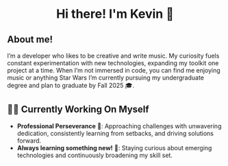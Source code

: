 <h1 align="center">
  Hi there! I'm Kevin 👋
</h1>

<h2 align="left">
  About me!
</h2>

I’m a developer who likes to be creative and write music. My curiosity fuels constant experimentation with new technologies, expanding my toolkit one project at a time. When I’m not immersed in code, you can find me enjoying music or anything Star Wars I’m currently pursuing my undergraduate degree and plan to graduate by Fall 2025 🎓.

## 👨‍💻 Currently Working On Myself
- **Professional Perseverance** 🏅: Approaching challenges with unwavering dedication, consistently learning from setbacks, and driving solutions forward.
- **Always learning something new!** 🌱: Staying curious about emerging technologies and continuously broadening my skill set.
